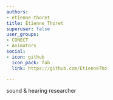 ```yaml
---
authors:
- etienne-thoret
title: Étienne Thoret
superuser: false
user_groups:
- CONECT
- Animators
social:
- icon: github
  icon_pack: fab
  link: https://github.com/EtienneTho

---
```


sound & hearing researcher
